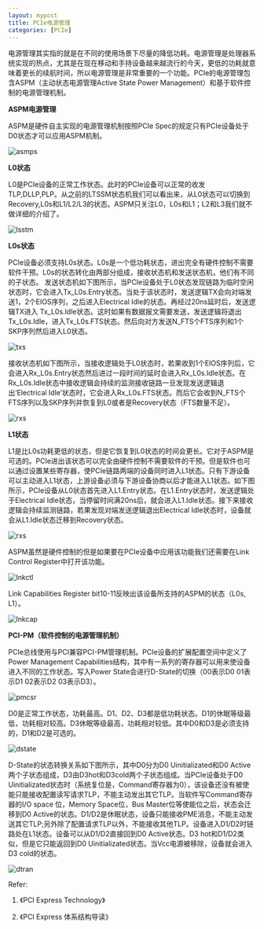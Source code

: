 ```yaml
---
layout: mypost
title: PCIe电源管理
categories: [PCIe]
---
```


电源管理其实指的就是在不同的使用场景下尽量的降低功耗。电源管理是处理器系统实现的热点，尤其是在现在移动和手持设备越来越流行的今天，更低的功耗就意味着更长的续航时间，所以电源管理是非常重要的一个功能。PCIe的电源管理包含ASPM（主动状态电源管理Active State Power Management）和基于软件控制的电源管理机制。

**ASPM电源管理**

ASPM是硬件自主实现的电源管理机制按照PCIe Spec的规定只有PCIe设备处于D0状态才可以应用ASPM机制。

![asmps](asmps.png)

**L0状态**

L0是PCIe设备的正常工作状态。此时的PCIe设备可以正常的收发TLP,DLLP,PLP。从之前的LTSSM状态机我们可以看出来，从L0状态可以切换到Recovery,L0s和L1/L2/L3的状态。ASPM只关注L0，L0s和L1；L2和L3我们就不做详细的介绍了。

![lsstm](lsstm.png)

**L0s状态**

PCIe设备必须支持L0s状态。L0s是一个低功耗状态，进出完全有硬件控制不需要软件干预。L0s的状态转化由两部分组成，接收状态机和发送状态机，他们有不同的子状态。
发送状态机如下图所示，当PCIe设备处于L0状态发现链路为临时空闲状态时，它会进入Tx_L0s.Entry状态。当处于该状态时，发送逻辑TX会向对端发送1，2个EIOS序列，之后进入Electrical Idle的状态。再经过20ns延时后，发送逻辑TX进入 Tx_L0s.Idle状态。这时如果有数据报文需要发送，发送逻辑将退出Tx_L0s.Idle，进入Tx_L0s.FTS状态。然后向对方发送N_FTS个FTS序列和1个SKP序列然后进入L0状态。

![txs](txs.png)

接收状态机如下图所示，当接收逻辑处于L0状态时，若果收到1个EIOS序列后，它会进入Rx_L0s.Entry状态然后进过一段时间的延时会进入Rx_L0s.Idle状态。在Rx_L0s.Idle状态中接收逻辑会持续的监测接收链路一旦发现发送逻辑退出‘Electrical Idle’状态时，它会进入Rx_L0s.FTS状态。而后它会收到N_FTS个FTS序列以及SKP序列并恢复到L0或者是Recovery状态（FTS数量不足）。

![rxs](rxs.png)

**L1状态**

L1是比L0s功耗更低的状态，但是它恢复到L0状态的时间会更长。它对于ASPM是可选的。PCIe进出该状态可以完全由硬件控制不需要软件的干预。但是软件也可以通过设置某些寄存器，使PCIe链路两端的设备同时进入L1状态。只有下游设备可以主动进入L1状态，上游设备必须与下游设备协商以后才能进入L1状态。如下图所示，PCIe设备从L0状态首先进入L1.Entry状态。在L1.Entry状态时，发送逻辑处于Electrical Idle状态，当停留时间满20ns后，就会进入L1.Idle状态。接下来接收逻辑会持续监测链路，若果发现对端发送逻辑退出Electrical Idle状态时，设备就会从L1.Idle状态迁移到Recovery状态。

![rxs](rxs.png)

ASPM虽然是硬件控制的但是如果要在PCIe设备中应用该功能我们还需要在Link Control Register中打开该功能。

![lnkctl](lnkctl.png)

Link Capabilities Register bit10-11反映出该设备所支持的ASPM的状态（L0s, L1）。

![lnkcap](lnkcap.png)

**PCI-PM（软件控制的电源管理机制）**

PCIe总线使用与PCI兼容PCI-PM管理机制。PCIe设备的扩展配置空间中定义了Power Management Capabilities结构，其中有一系列的寄存器可以用来使设备进入不同的工作状态。写入Power State会进行D-State的切换（00表示D0 01表示D1 02表示D2 03表示D3）。

![pmcsr](pmcsr.png)

D0是正常工作状态，功耗最高。D1、D2、D3都是低功耗状态。D1的休眠等级最低，功耗相对较高。D3休眠等级最高，功耗相对较低。其中D0和D3是必须支持的，D1和D2是可选的。

![dstate](dstate.png)

D-State的状态转换关系如下图所示，其中D0分为D0 Uinitializated和D0 Active两个子状态组成，D3由D3hot和D3cold两个子状态组成。当PCIe设备处于D0 Uinitializated状态时（系统复位是，Command寄存器为0），该设备还没有被使能只能接收配置读写请求TLP，不能主动发出其它TLP。当软件写Command寄存器的I/O space 位，Memory Space位，Bus Master位等使能位之后，状态会迁移到D0 Active的状态。D1/D2是休眠状态，设备只能接收PME消息，不能主动发送其它TLP;另外除了配置请求TLP以外，不能接收其他TLP。设备进入D1/D2时链路处在L1状态。设备可以从D1/D2直接回到D0 Active状态。D3 hot和D1/D2类似，但是它只能返回到D0 Uinitializated状态。当Vcc电源被移除，设备就会进入D3 cold的状态。

![dtran](dtran.png)

Refer:

1. 《PCI Express Technology》

2. 《PCI Express 体系结构导读》